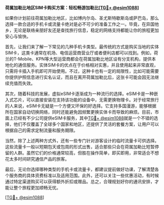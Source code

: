 **荷属加勒比地区SIM卡购买方案：轻松畅游加勒比[[TG💪+ @esim1088](https://t.me/s/esim1088)]**

如果你计划前往荷属加勒比地区，比如博内尔岛、圣尤斯特歇斯岛或萨巴岛，那么选择一款合适的手机卡或流量卡绝对是必不可少的准备工作之一。毕竟，在异国他乡，无论是联络亲朋好友还是查找旅行信息，稳定的网络支持都能让你的旅程更加安心与愉快。

首先，让我们来了解一下常见的几种手机卡类型。最传统的方式是购买当地的实体SIM卡，这类卡通常在机场、电信运营商营业厅或者便利店都可以找到。例如，荷兰的T-Mobile、KPN等大型运营商都会在荷属加勒比地区设有分支机构，提供本地化的通信服务。实体SIM卡的优点在于价格相对实惠，并且使用起来非常直观，只需将卡插入手机即可开始使用。不过，这种卡也有一定的局限性，比如可能需要你提供护照信息进行实名认证，而且在离开荷属加勒比后，这张卡可能会因无法继续充值而失效。

其次，随着科技的发展，虚拟eSIM卡逐渐成为一种流行的选择。eSIM卡是一种嵌入式芯片，可以直接安装在支持该功能的设备中，无需更换物理卡。对于经常旅行的人来说，eSIM卡无疑是一个方便又环保的好选择。它支持多国漫游，能够根据所在国家自动切换网络，同时还能避免因频繁更换实体卡而导致的麻烦。目前，市面上已经有不少公司提供eSIM卡服务，其中[TG💪+ @esim1088](https://t.me/s/esim1088)就是一个不错的选择，他们不仅覆盖了全球多个国家和地区，还提供了灵活的套餐方案，让用户可以根据自己的需求定制流量和服务期限。

当然，除了上述两种方式外，还有一些专门针对游客设计的临时流量卡可供选择。这些流量卡一般以短期包天或包周的形式出售，适合那些只会在荷属加勒比短暂停留的人群。虽然它们的价格通常较高，但胜在操作简单，即买即用，非常适合不想花太多时间研究通信产品的旅客。

最后，无论你选择哪种类型的手机卡或流量卡，都建议提前做好功课，了解清楚各个服务商的具体资费标准以及适用范围。此外，还可以关注一些优惠活动，有时候通过特定渠道购买可以获得额外折扣或赠品。总之，合理规划好你的通讯安排，才能让整个旅程更加顺畅无忧。

[[TG💪+ @esim1088](https://t.me/s/esim1088)]